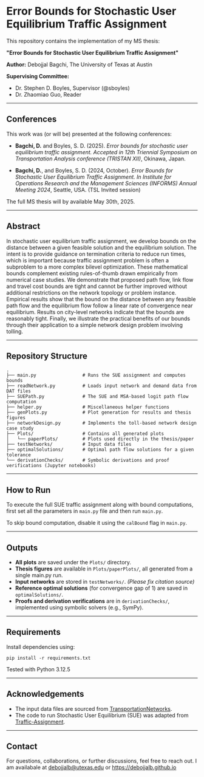 # Error Bounds for Stochastic User Equilibrium Traffic Assignment

This repository contains the implementation of my MS thesis:  

**"Error Bounds for Stochastic User Equilibrium Traffic Assignment"**  

**Author:** Debojjal Bagchi, The University of Texas at Austin  

**Supervising Committee:**  
- Dr. Stephen D. Boyles, Supervisor (@sboyles)
- Dr. Zhaomiao Guo, Reader

---

## Conferences

This work was (or will be) presented at the following conferences:

- **Bagchi, D.** and Boyles, S. D. (2025). *Error bounds for stochastic user equilibrium traffic assignment.* *Accepted in* _12th Triennial Symposium on Transportation Analysis conference (TRISTAN XII)_, Okinawa, Japan.

- **Bagchi, D.**, and Boyles, S. D. (2024, October). *Error Bounds for Stochastic User Equilibrium Traffic Assignment.* *In* _Institute for Operations Research and the Management Sciences (INFORMS) Annual Meeting 2024_, Seattle, USA. (TSL Invited session)

The full MS thesis will by available May 30th, 2025. 

---

## Abstract

In stochastic user equilibrium traffic assignment, we develop bounds on the distance between a given feasible solution and the equilibrium solution. The intent is to provide guidance on termination criteria to reduce run times, which is important because traffic assignment problem is often a subproblem to a more complex bilevel optimization.  These mathematical bounds complement existing rules-of-thumb drawn empirically from numerical case studies.  We demonstrate that proposed path flow, link flow and travel cost bounds are tight and cannot be further improved without additional restrictions on the network topology or problem instance. Empirical results show that the bound on the distance between any feasible path flow and the equilibrium flow follow a linear rate of convergence near equilibrium. Results on city-level networks indicate that the bounds are reasonably tight. Finally, we illustrate the practical benefits of our bounds through their application to a simple network design problem involving tolling.

---

## Repository Structure

```text
.
├── main.py                 # Runs the SUE assignment and computes bounds  
├── readNetwork.py          # Loads input network and demand data from DAT files  
├── SUEPath.py              # The SUE and MSA-based logit path flow computation  
├── helper.py               # Miscellaneous helper functions  
├── genPlots.py             # Plot generation for results and thesis figures  
├── networkDesign.py        # Implements the toll-based network design case study  
├── Plots/                  # Contains all generated plots  
│   └── paperPlots/         # Plots used directly in the thesis/paper  
├── testNetworks/           # Input data files  
├── optimalSolutions/       # Optimal path flow solutions for a given tolerance  
└── derivationChecks/       # Symbolic derivations and proof verifications (Jupyter notebooks)
```


---

## How to Run

To execute the full SUE traffic assignment along with bound computations, first set all the parameters in `main.py` file and then run `main.py`.

To skip bound computation, disable it using the `calBound` flag in `main.py`.

---

## Outputs

- **All plots** are saved under the `Plots/` directory.  
- **Thesis figures** are available in `Plots/paperPlots/`, all generated from a single  main.py  run.  
- **Input networks** are stored in `testNetworks/`. *(Please fix citation source)*  
- **Reference optimal solutions** (for convergence gap of 1) are saved in `optimalSolutions/`.  
- **Proofs and derivation verifications** are in `derivationChecks/`, implemented using symbolic solvers (e.g., SymPy).  

---

## Requirements

Install dependencies using:

    pip install -r requirements.txt

Tested with Python 3.12.5

---
## Acknowledgements

- The input data files are sourced from [TransportationNetworks](https://github.com/bstabler/TransportationNetworks).
- The code to run Stochastic User Equilibrium (SUE) was adapted from [Traffic-Assignment](https://github.com/prameshk/Traffic-Assignment).

---

## Contact

For questions, collaborations, or further discussions, feel free to reach out.
I am availabale at debojjalb@utexas.edu or https://debojjalb.github.io